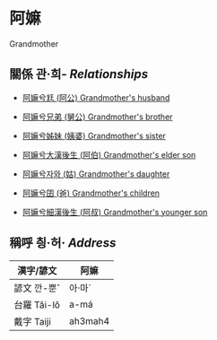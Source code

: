 # 阿嫲
Grandmother

## 關係 관·희- _Relationships_

- [阿嫲兮尪 (阿公) Grandmother's husband](member8.md)

- [阿嫲兮兄弟 (舅公) Grandmother's brother](member31.md)

- [阿嫲兮姊妹 (姨婆) Grandmother's sister](member32.md)

- [阿嫲兮大漢後生 (阿伯) Grandmother's elder son](member10.md)

- [阿嫲兮자와 (姑) Grandmother's daughter](member12.md)

- [阿嫲兮囝 (爸) Grandmother's children](member2.md)

- [阿嫲兮細漢後生 (阿叔) Grandmother's younger son](member11.md)



## 稱呼 칑·허· _Address_

漢字/諺文 | 阿嫲
--- | ---
諺文 깐-뿐ˆ | 아·마ˊ
台羅 Tâi-lô | a-má
戴字 Taiji | ah3mah4


